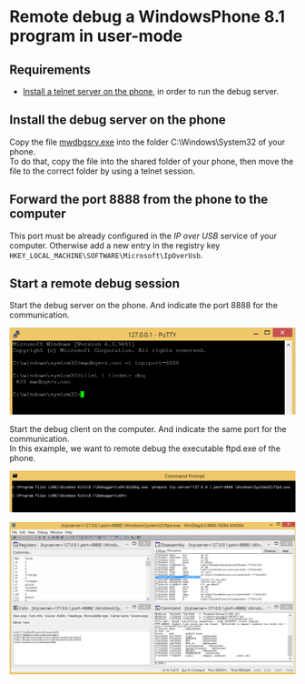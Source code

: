 # Remote debug a WindowsPhone 8.1 program in user-mode

## Requirements

- [Install a telnet server on the phone](../telnetOverUsb/README.md), in order to run the debug server.

## Install the debug server on the phone

Copy the file [mwdbgsrv.exe](mwdbgsrv.exe) into the folder C:\Windows\System32 of your phone.  
To do that, copy the file into the shared folder of your phone, then move the file to the correct folder by using a telnet session.  

## Forward the port 8888 from the phone to the computer

This port must be already configured in the _IP over USB_ service  of your computer. Otherwise add a new entry in the registry key `HKEY_LOCAL_MACHINE\SOFTWARE\Microsoft\IpOverUsb`.  

## Start a remote debug session

Start the debug server on the phone. And indicate the port 8888 for the communication.  

![debugServer](Capture01.PNG)


Start the debug client on the computer. And indicate the same port for the communication.  
In this example, we want to remote debug the executable ftpd.exe of the phone.  

![debugClient](Capture02.PNG)

![debugSession](Capture03.PNG)
